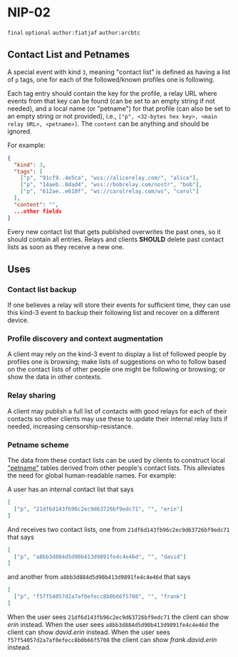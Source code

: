 # NIP-02

`final` `optional` `author:fiatjaf` `author:arcbtc`

## Contact List and Petnames

A special event with kind `3`, meaning "contact list" is defined as having a list of `p` tags, one for each of the followed/known profiles one is following.

Each tag entry should contain the key for the profile, a relay URL where events from that key can be found (can be set to an empty string if not needed), and a local name (or "petname") for that profile (can also be set to an empty string or not provided), i.e., `["p", <32-bytes hex key>, <main relay URL>, <petname>]`.
The `content` can be anything and should be ignored.

For example:

```json
{
  "kind": 3,
  "tags": [
    ["p", "91cf9..4e5ca", "wss://alicerelay.com/", "alice"],
    ["p", "14aeb..8dad4", "wss://bobrelay.com/nostr", "bob"],
    ["p", "612ae..e610f", "ws://carolrelay.com/ws", "carol"]
  ],
  "content": "",
  ...other fields
}
```

Every new contact list that gets published overwrites the past ones, so it should contain all entries.
Relays and clients **SHOULD** delete past contact lists as soon as they receive a new one.

## Uses

### Contact list backup

If one believes a relay will store their events for sufficient time, they can use this kind-3 event to backup their following list and recover on a different device.

### Profile discovery and context augmentation

A client may rely on the kind-3 event to display a list of followed people by profiles one is browsing; make lists of suggestions on who to follow based on the contact lists of other people one might be following or browsing; or show the data in other contexts.

### Relay sharing

A client may publish a full list of contacts with good relays for each of their contacts so other clients may use these to update their internal relay lists if needed, increasing censorship-resistance.

### Petname scheme

The data from these contact lists can be used by clients to construct local ["petname"](http://www.skyhunter.com/marcs/petnames/IntroPetNames.html) tables derived from other people's contact lists. This alleviates the need for global human-readable names. For example:

A user has an internal contact list that says

```json
[
  ["p", "21df6d143fb96c2ec9d63726bf9edc71", "", "erin"]
]
```

And receives two contact lists, one from `21df6d143fb96c2ec9d63726bf9edc71` that says

```json
[
  ["p", "a8bb3d884d5d90b413d9891fe4c4e46d", "", "david"]
]
```

and another from `a8bb3d884d5d90b413d9891fe4c4e46d` that says

```json
[
  ["p", "f57f54057d2a7af0efecc8b0b66f5708", "", "frank"]
]
```

When the user sees `21df6d143fb96c2ec9d63726bf9edc71` the client can show _erin_ instead.
When the user sees `a8bb3d884d5d90b413d9891fe4c4e46d` the client can show _david.erin_ instead.
When the user sees `f57f54057d2a7af0efecc8b0b66f5708` the client can show _frank.david.erin_ instead.
